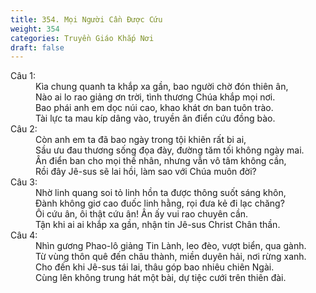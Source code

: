 ```yaml
---
title: 354. Mọi Người Cần Được Cứu
weight: 354
categories: Truyền Giáo Khắp Nơi
draft: false
---
```

<dl><dt>Câu 1:</dt><dd data-verse="1">Kìa chung quanh ta khắp xa gần, bao người chờ đón thiên ân, <br/>Nào ai lo rao giảng ơn trời, tình thương Chúa khắp mọi nơi. <br/>Bao phái anh em dọc núi cao, khao khát ơn ban tuôn trào. <br/>Tài lực ta mau kíp dâng vào, truyền ân điển cứu đồng bào. </dd><dt>Câu 2:</dt><dd data-verse="2">Còn anh em ta đã bao ngày trong tội khiên rất bi ai, <br/>Sầu ưu đau thương sống đọa đày, đường tăm tối không ngày mai. <br/>Ân điển ban cho mọi thế nhân, nhưng vẫn vô tâm không cần, <br/>Rồi đây Jê-sus sẽ lai hồi, làm sao với Chúa muôn đời? </dd><dt>Câu 3:</dt><dd data-verse="3">Nhờ linh quang soi tỏ linh hồn ta được thông suốt sáng khôn, <br/>Đành không giơ cao đuốc linh hằng, rọi đưa kẻ đi lạc chăng? <br/>Ôi cứu ân, ôi thật cứu ân! Ân ấy vui rao chuyên cần. <br/>Tận khi ai ai khắp xa gần, nhận tin Jê-sus Christ Chân thần. </dd><dt>Câu 4:</dt><dd data-verse="4">Nhìn gương Phao-lô giảng Tin Lành, leo đèo, vượt biển, qua gành. <br/>Từ vùng thôn quê đến châu thành, miền duyên hải, nơi rừng xanh. <br/>Cho đến khi Jê-sus tái lai, thâu góp bao nhiêu chiên Ngài. <br/>Cùng lên không trung hát một bài, dự tiệc cưới trên thiên đài. </dd></dl>